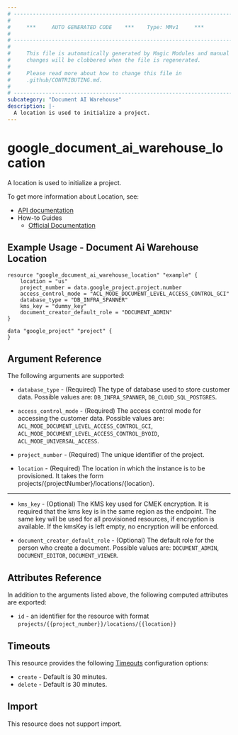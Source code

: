 ```yaml
---
# ----------------------------------------------------------------------------
#
#     ***     AUTO GENERATED CODE    ***    Type: MMv1     ***
#
# ----------------------------------------------------------------------------
#
#     This file is automatically generated by Magic Modules and manual
#     changes will be clobbered when the file is regenerated.
#
#     Please read more about how to change this file in
#     .github/CONTRIBUTING.md.
#
# ----------------------------------------------------------------------------
subcategory: "Document AI Warehouse"
description: |-
  A location is used to initialize a project.
---
```


# google\_document\_ai\_warehouse\_location

A location is used to initialize a project.


To get more information about Location, see:

* [API documentation](https://cloud.google.com/document-warehouse/docs/reference/rest/v1/projects.locations)
* How-to Guides
    * [Official Documentation](https://cloud.google.com/document-warehouse/docs/overview)

## Example Usage - Document Ai Warehouse Location


```hcl
resource "google_document_ai_warehouse_location" "example" {
    location = "us"
    project_number = data.google_project.project.number
    access_control_mode = "ACL_MODE_DOCUMENT_LEVEL_ACCESS_CONTROL_GCI"
    database_type = "DB_INFRA_SPANNER"
    kms_key = "dummy_key"
    document_creator_default_role = "DOCUMENT_ADMIN"
}

data "google_project" "project" {
}
```

## Argument Reference

The following arguments are supported:


* `database_type` -
  (Required)
  The type of database used to store customer data.
  Possible values are: `DB_INFRA_SPANNER`, `DB_CLOUD_SQL_POSTGRES`.

* `access_control_mode` -
  (Required)
  The access control mode for accessing the customer data.
  Possible values are: `ACL_MODE_DOCUMENT_LEVEL_ACCESS_CONTROL_GCI`, `ACL_MODE_DOCUMENT_LEVEL_ACCESS_CONTROL_BYOID`, `ACL_MODE_UNIVERSAL_ACCESS`.

* `project_number` -
  (Required)
  The unique identifier of the project.

* `location` -
  (Required)
  The location in which the instance is to be provisioned. It takes the form projects/{projectNumber}/locations/{location}.


- - -


* `kms_key` -
  (Optional)
  The KMS key used for CMEK encryption. It is required that
  the kms key is in the same region as the endpoint. The
  same key will be used for all provisioned resources, if
  encryption is available. If the kmsKey is left empty, no
  encryption will be enforced.

* `document_creator_default_role` -
  (Optional)
  The default role for the person who create a document.
  Possible values are: `DOCUMENT_ADMIN`, `DOCUMENT_EDITOR`, `DOCUMENT_VIEWER`.


## Attributes Reference

In addition to the arguments listed above, the following computed attributes are exported:

* `id` - an identifier for the resource with format `projects/{{project_number}}/locations/{{location}}`


## Timeouts

This resource provides the following
[Timeouts](https://developer.hashicorp.com/terraform/plugin/sdkv2/resources/retries-and-customizable-timeouts) configuration options:

- `create` - Default is 30 minutes.
- `delete` - Default is 30 minutes.

## Import

This resource does not support import.
